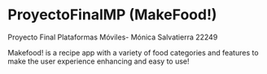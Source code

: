 # ProyectoFinalMP (MakeFood!)
Proyecto Final Plataformas Móviles- Mónica Salvatierra 22249

Makefood! is a recipe app with a variety of food categories and features to make the user experience enhancing and easy to use!
